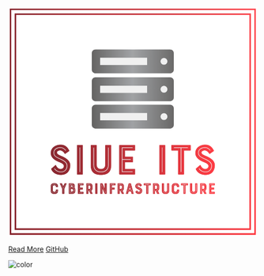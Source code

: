 ![logo](_media/logo.png)

[Read More](README.md)
[GitHub](https://github.com/SIUE-ITS/cluster-docs/)


![color](#000000)
